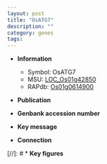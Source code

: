 ```yaml
---
layout: post
title: "OsATG7"
description: ""
category: genes
tags: 
---
```


* **Information**  
    + Symbol: OsATG7  
    + MSU: [LOC_Os01g42850](http://rice.uga.edu/cgi-bin/ORF_infopage.cgi?orf=LOC_Os01g42850)  
    + RAPdb: [Os01g0614900](http://rapdb.dna.affrc.go.jp/viewer/gbrowse_details/irgsp1?name=Os01g0614900)  

* **Publication**  

* **Genbank accession number**  

* **Key message**  

* **Connection**  

[//]: # * **Key figures**  


